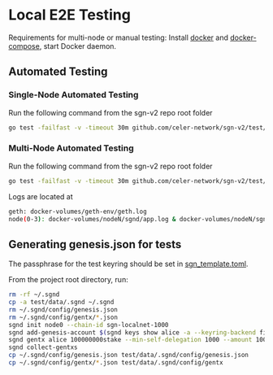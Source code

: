 # Local E2E Testing

Requirements for multi-node or manual testing: Install [docker](https://docs.docker.com/install/) and [docker-compose](https://docs.docker.com/compose/install/), start Docker daemon.

## Automated Testing

### Single-Node Automated Testing

Run the following command from the sgn-v2 repo root folder

```sh
go test -failfast -v -timeout 30m github.com/celer-network/sgn-v2/test/e2e/singlenode
```

### Multi-Node Automated Testing

Run the following command from the sgn-v2 repo root folder

```sh
go test -failfast -v -timeout 30m github.com/celer-network/sgn-v2/test/e2e/multinode
```
Logs are located at

```sh
geth: docker-volumes/geth-env/geth.log
node(0-3): docker-volumes/nodeN/sgnd/app.log & docker-volumes/nodeN/sgnd/tendermint.log
```

## Generating genesis.json for tests

The passphrase for the test keyring should be set in [sgn_template.toml](test/data/.sgnd/config/sgn_template.toml).

From the project root directory, run:

```sh
rm -rf ~/.sgnd
cp -a test/data/.sgnd ~/.sgnd
rm ~/.sgnd/config/genesis.json
rm ~/.sgnd/config/gentx/*.json
sgnd init node0 --chain-id sgn-localnet-1000
sgnd add-genesis-account $(sgnd keys show alice -a --keyring-backend file --keyring-dir ~/.sgnd) 100000000stake # NOTE: Somehow Cosmos SDK requires this to be a large amount
sgnd gentx alice 100000000stake --min-self-delegation 1000 --amount 100000000stake --identity 00078b31fa8b29a76bce074b5ea0d515a6aeaee7 --keyring-backend file --keyring-dir ~/.sgnd --chain-id sgn-localnet-1000
sgnd collect-gentxs
cp ~/.sgnd/config/genesis.json test/data/.sgnd/config/genesis.json
cp ~/.sgnd/config/gentx/*.json test/data/.sgnd/config/gentx
```
